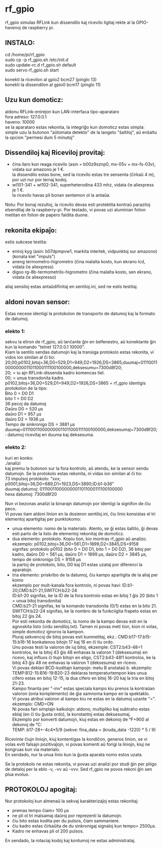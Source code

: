 # rf_gpio

rf_gpio simulas RFLink kun dissendilo kaj ricevilo ligitaj rekte al la GPIO-havenoj de raspberry pi.


## INSTALO:
cd /home/pi/rf_gpio  
sudo cp -p rf_gpio.sh /etc/init.d  
sudo update-rc.d rf_gpio.sh default  
sudo servo rf_gpio.sh start  

konekti la ricevilon al gpio2 bcm27 (pinglo 13)  
konekti la dissendilon al gpio0 bcm17 (pinglo 11)  

## Uzu kun domoticz:  
aldonu RFLink-enirejon kun LAN-interfaca tipo-aparataro  
        fora adreso: 127.0.0.1  
        haveno: 10000  
se la aparataro estas rekonita, la integriĝo kun domoticz estas simpla: simple uzu la butonon "aŭtomata detekto" de la langeto "ŝaltiloj", aŭ enŝaltu la opcion "permesi dum 5 minutoj"

## Dissendiloj kaj Riceviloj provitaj:
* ĉina ilaro kun reaga ricevilo (asin = b00z9sznp0, mx-05v + mx-fs-03v), vidata sur amazono je 1 €.  
        la dissendilo estas bone, sed la ricevilo estas tre sensenta (ĉirkaŭ 4 m), por uzi nur por lernaj kodoj.  
* wl101-341 + wl102-341, superheterodina 433 mhz, vidata ĉe aliexpress je 1 €.  
        la ricevilo havas pli bonan sentemon ol la antaŭa.  
        
Notu: Por bonaj rezultoj, la ricevilo devas esti protektita kontraŭ parazitoj elsenditaj de la raspberry-pi. Por testado, vi povas uzi aluminian folion metitan en folion de papero faldita duone.

## rekonita ekipaĵo:
estis sukcese testita:  
* eniroj kyg (asin: b07dpmpvw1, markita intertek, vidpunktoj sur amazono) (konata kiel "impuls")  
* aneng termometro-higrometro (ĉina malalta kosto, kun ekrano lcd, vidata ĉe aliexpress)  
* digoo rg-8b-termometrilo-higrometro (ĉina malalta kosto, sen ekrano, vidata ĉe aliexpresso)

aliaj sensiloj estas antaŭdifinitaj en sentiloj.ini, sed ne estis testitaj.

## aldoni novan sensor:
Estas necese identigi la protokolon de transporto de datumoj kaj la formato de datumoj.  
### elekto 1:  
sekvu la eliron de rf_gpio, aŭ lanĉante ĝin en ŝelfenestro, aŭ konektante ĝin kun la komando "telnet 127.0.0.1 10000".  
Kiam la sentilo sendas datumojn kaj la transiga protokolo estas rekonita, vi vidos ion similan al ĉi tio:  
20;00;p0102,bitoj=36,D0=529,D1=949,D2=1926,DS=3865;duumaj=011100110000000011011000111100100000,deksesumu=7300d8f20;  
20; = iu ajn RFLink-dissenda kadro komencas tiel.  
00; = unua transdonita kadro.  
p0102,bitoj=36,D0=529,D1=949,D2=1926,DS=3865 = rf_gpio identigis protokolon de la tipo:  
        Bito 0 = D0 D1  
        bito 1 = D0 D2  
        36 pecoj da datumoj  
        Daŭro D0 = 520 μs  
        daŭro D1 = 957 μs  
        daŭro D2 = 1936 μs  
        Tempo de sinkronigo DS = 3881 μs  
duumaj=011100110000000011011000111100100000,deksesumaj=7300d8f20; : datumoj ricevitaj en duuma kaj deksesuma.

### elekto 2:
kuri en konko:  
./analizi  
kaj premu la butonon sur la fora kontrolo, aŭ atendu, ke la sensor sendu datumojn. Se la protokolo estas rekonita, ni vidas ion similan al ĉi tio:  
 73 impulsoj protokolo: "xxx; p0001,bitoj=36,D0=689,D1=1923,DS=3890;ID:b1-b36"  
  duumaj datumoj: 011100110000000011011000111100100000  
  hexa datumoj: 7300d8f20  

Nun vi bezonas analizi la binarajn datumojn por identigi la signifon de ĉiu peco.  
Vi povas tiam aldoni linion en la dosieron sentiloj.ini, ĉiu linio konsistas el tri elementoj apartigitaj per punktokomo:  
* unua elemento: nomo de la materialo. Atento, se ĝi estas ŝaltilo, ĝi devas esti parto de la listo de elementoj rekonitaj de domoticz.  
* dua elemento: protokolo. Kopiu tion, kio montras rf_gpio aŭ analizo.  
        ekzemplo: p0102,bitoj=36,D0=561,D1=1899,D2=3845,DS=9158  
                signifas: protokolo p0102 (bito 0 = D0 D1, bito 1 = D0 D2), 36 bitoj per kadro, daŭro D0 = 561 μs, daŭro D1 = 1899 μs, daŭro D2 = 3845 μs, tempo de sinkronigo DS = 9158 μs  
                la partoj de protokolo, bito, D0 kaj D1 estas uzataj por diferenci la aparatojn.  
* tria elemento: priskribo de la datumoj, ĉiu kampo apartigita de la aliaj per komo  
        ekzemplo por mult-kanala fora kontrolo, ni povas havi: ID:b1-20,CMD:b21-21,SWITCH:b22-24  
                ID:b1-20 signifas, ke la ID de la fora kontrolo estas en bitoj 1 ĝis 20 (bito 1 = unua bitoj transdonita)  
                CMD:b21-21 signifas, ke la komando transdonita (0/1) estas en la bito 21.  
                SWITCH:b22-24 signifas, ke la nombro de la funkciigita frapeto estas en bitoj 22 ĝis 24.  
        Por esti rekonita de domoticz, la nomo de la kampo devas esti en la agnoskita listo (vidu sendiloj.txt). Tamen ni povas meti tion, kion ni volas, simple domoticz ignoros la kampon.  
        Pluraj sekvencoj de bitoj povas esti kunmetitaj, ekz.: CMD:b17-17:b15-15:b16-16 konkatenos bitojn 17 kaj 16 en ĉi tiu ordo.  
        Unu povas testi la valoron de iuj bitoj, ekzemple: CST2:b43-48=1 kontrolos, ke la bitoj 43 ĝis 48 enhavas la valoron 1 (deksesuma) en ricevo, kaj influos ĉi tiujn bitojn en eligo, CST2:b43-48!1 kontrolos, ke la bitoj 43 ĝis 48 ne enhavas la valoron 1 (deksesuma) en ricevo.  
        Vi povas deklari BCD-koditajn kampojn: metu B anstataŭ b. ekzemplo: TEMP:B12-15:B16-19:B20-23 deklaras temperaturtempon kies unua cifero estas en bitoj 12-15, la dua cifero en bitoj 16-20 kaj la tria en bitoj 21-23.  
        Kampo finanta per "-inv" estas speciala kampo kiu prenos la kontraŭan valoron (onia komplemento) de ĝia samnoma kampo en la spektaklo.  
        Vi povas atribui valoron al kampo kiu ne estas en la datumoj uzante "=". ekzemplo: CMD=ON  
        Ni povas fari simplajn kalkulojn: aldono, multipliko kaj subtraho estas eblaj (en ĉi tiu ĝusta ordo), la konstantoj estas deksesumaj.  
                 Ekzemplo por konverti datumojn, kiuj estas en dekonoj de °F+900 al dekonoj de °C:  
                 TEMP: b17-28+-4c4*5/9 (sekve: fina_data = (kruda_data -1220) * 5 / 9)  


Ricevinte ĉiujn liniojn, kiuj kontentigas la kondiĉon, generos linion, se vi volas eviti falsajn pozitivaĵojn, vi povas komenti aŭ forigi la liniojn, kiuj ne kongruas kun via materialo.  
En sendado, nur la unua linio kun la ĝusta aparata nomo estos uzata.  


Se la protokolo ne estas rekonita, vi povas uzi analizi por studi ĝin per pliigo de detaloj per la eblo -v, -vv aŭ -vvv. Sed rf_gpio ne povos rekoni ĝin sen plua evoluo.  


## PROTOKOLOJ apogitaj:

Nur protokoloj kun almenaŭ la sekvaj karakterizaĵoj estas rekonitaj:  
* premas tempo ĉiam> 100 μs  
* ne pli ol tri malsamaj daŭroj por reprezenti la datumojn.  
* ĉiu bito estas kodita per du pulsos, ĉiam sammaniere.  
* ĉiu kadro estas ĉirkaŭita de du sinkronigaj signaloj kun tempo> 2500μs.  
* Kadro ne enhavas pli ol 200 pulsos.  

En sendado, la rotaciaj kodoj kaj kontumoj ne estas administrataj.  
